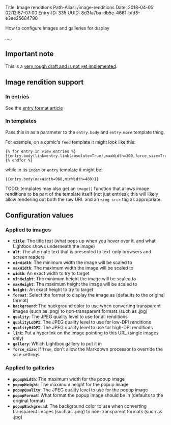 Title: Image renditions
Path-Alias: /image-renditions
Date: 2018-04-05 02:12:57-07:00
Entry-ID: 335
UUID: 8d3fa7ba-db5e-4661-bfd8-e3ee25684790

How to configure images and galleries for display

.....

## Important note

This is a [very rough draft and is not yet implemented](https://github.com/fluffy-critter/Publ/issues/9).

## Image rendition support

### In entries

See the [entry format article](/entry-format#image-renditions)

### In templates

Pass this in as a parameter to the `entry.body` and `entry.more` template thing.

For example, on a comic's `feed` template it might look like this:

```jinja
{% for entry in view.entries %}
{{entry.body(link=entry.link(absolute=True),maxWidth=300,force_size=True)}}
{% endfor %}
```

while in its `index` or `entry` template it might be:

```jinja
{{entry.body(maxWidth=960,minWidth=480)}}
```

TODO: templates may also get an `image()` function that allows image renditions to be part of the template itself (not just entries); this will likely allow rendering out both the raw URL and an `<img src>` tag as appropriate.

## Configuration values

### Applied to images

* **`title`**: The title text (what pops up when you hover over it, and what Lightbox shows underneath the image)
* **`alt`**: The alternate text that is presented to text-only browsers and screen readers
* **`minWidth`**: The minimum width the image will be scaled to
* **`maxWidth`**: The maximum width the image will be scaled to
* **`width`**: An exact width to try to target
* **`minHeight`**: The minimum height the image will be scaled to
* **`maxHeight`**: The maximum height the image will be scaled to
* **`height`**: An exact height to try to target
* **`format`**: Select the format to display the image as (defaults to the original format)
* **`background`**: The background color to use when converting transparent images (such as .png) to non-transparent formats (such as .jpg)
* **`quality`**: The JPEG quality level to use for all renditions
* **`qualityLoDPI`**: The JPEG quality level to use for low-DPI renditions
* **`qualityHiDPI`**: The JPEG quality level to use for high-DPI renditions
* **`link`**: Put a hyperlink on the image pointing to this URL (single images only)
* **`gallery`**: Which Lightbox gallery to put it in
* **`force_size`**: If `True`, don't allow the Markdown processor to override the size settings

### Applied to galleries

* **`popupWidth`**: The maximum width for the popup image
* **`popupHeight`**: The maximum height for the popup image
* **`popupQuality`**: The JPEG quality level to use for the popup image
* **`popupFormat`**: What format the popup image should be in (defaults to the original format)
* **`popupBackground`**: The background color to use when converting transparent images (such as .png) to non-transparent formats (such as .jpg)

